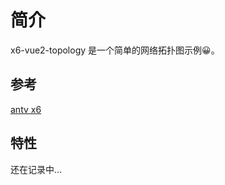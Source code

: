 # 简介

x6-vue2-topology 是一个简单的网络拓扑图示例😀。

## 参考

[antv x6](https://x6.antv.antgroup.com/)

## 特性

还在记录中...